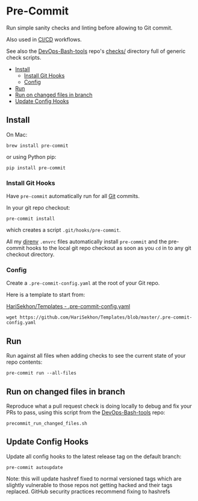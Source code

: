 # Pre-Commit

Run simple sanity checks and linting before allowing to Git commit.

Also used in [CI/CD](ci-cd.md) workflows.

See also the [DevOps-Bash-tools](devops-bash-tools.md) repo's
[checks/](https://github.com/HariSekhon/DevOps-Bash-tools/tree/master/checks)
directory full of generic check scripts.

- [Install](#install)
  - [Install Git Hooks](#install-git-hooks)
  - [Config](#config)
- [Run](#run)
- [Run on changed files in branch](#run-on-changed-files-in-branch)
- [Update Config Hooks](#update-config-hooks)

## Install

On Mac:

```shell
brew install pre-commit
```

or using Python pip:

```shell
pip install pre-commit
```

### Install Git Hooks

Have `pre-commit` automatically run for all [Git](git.md) commits.

In your git repo checkout:

```shell
pre-commit install
```

which creates a script `.git/hooks/pre-commit`.

All my [direnv](direnv.md) `.envrc` files automatically install `pre-commit` and the pre-commit hooks to the local git
repo checkout as soon as you `cd` in to any git checkout directory.

### Config

Create a `.pre-commit-config.yaml` at the root of your Git repo.

Here is a template to start from:

[HariSekhon/Templates - .pre-commit-config.yaml](https://github.com/HariSekhon/Templates/blob/master/.pre-commit-config.yaml)

```shell
wget https://github.com/HariSekhon/Templates/blob/master/.pre-commit-config.yaml
```

## Run

Run against all files when adding checks to see the current state of your repo contents:

```shell
pre-commit run --all-files
```

## Run on changed files in branch

Reproduce what a pull request check is doing locally to debug and fix your PRs to pass,
using this script from the [DevOps-Bash-tools](devops-bash-tools.md) repo:

```shell
precommit_run_changed_files.sh
```

## Update Config Hooks

Update all config hooks to the latest release tag on the default branch:

```shell
pre-commit autoupdate
```

Note: this will update hashref fixed to normal versioned tags which are slightly vulnerable to those repos not
getting hacked and their tags replaced.
GitHub security practices recommend fixing to hashrefs
